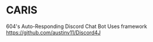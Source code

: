 # CARIS
604's Auto-Responding Discord Chat Bot
Uses framework https://github.com/austinv11/Discord4J
